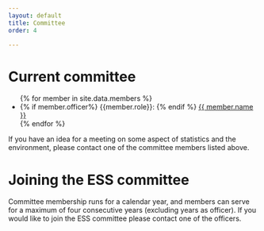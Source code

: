 ```yaml
---
layout: default
title: Committee
order: 4

---
```



# Current committee



<ul>
{% for member in site.data.members %}
  <li>
  {% if member.officer%}
  {{member.role}}:
  {% endif %}
    <a href="https://github.com/{{ member.github }}">
      {{ member.name }} <!--({{member.university}})-->
    </a>
  </li>
{% endfor %}
</ul>

If you have an idea for a meeting on some aspect of statistics and the environment, please contact one of the committee members listed above.


# Joining the ESS committee

Committee membership runs for a calendar year, and members can serve for a maximum of four consecutive years (excluding years as officer).
If you would like to join the ESS committee please contact one of the officers.

